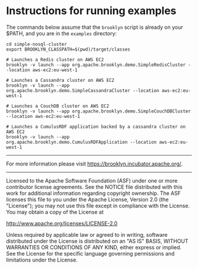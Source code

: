 Instructions for running examples
=================================

The commands below assume that the `brooklyn` script is already on your $PATH, and you are in the `examples` directory:

    cd simple-nosql-cluster
    export BROOKLYN_CLASSPATH=$(pwd)/target/classes
    
    # Launches a Redis cluster on AWS EC2
    brooklyn -v launch --app org.apache.brooklyn.demo.SimpleRedisCluster --location aws-ec2:eu-west-1
    
    # Launches a Cassandra cluster on AWS EC2
    brooklyn -v launch --app org.apache.brooklyn.demo.SimpleCassandraCluster --location aws-ec2:eu-west-1
    
    # Launches a CouchDB cluster on AWS EC2
    brooklyn -v launch --app org.apache.brooklyn.demo.SimpleCouchDBCluster --location aws-ec2:eu-west-1
    
    # Launches a CumulusRDF application backed by a cassandra cluster on AWS EC2
    brooklyn -v launch --app org.apache.brooklyn.demo.CumulusRDFApplication --location aws-ec2:eu-west-1

--------

For more information please visit https://brooklyn.incubator.apache.org/.

----
Licensed to the Apache Software Foundation (ASF) under one
or more contributor license agreements.  See the NOTICE file
distributed with this work for additional information
regarding copyright ownership.  The ASF licenses this file
to you under the Apache License, Version 2.0 (the
"License"); you may not use this file except in compliance
with the License.  You may obtain a copy of the License at

 http://www.apache.org/licenses/LICENSE-2.0

Unless required by applicable law or agreed to in writing,
software distributed under the License is distributed on an
"AS IS" BASIS, WITHOUT WARRANTIES OR CONDITIONS OF ANY
KIND, either express or implied.  See the License for the
specific language governing permissions and limitations
under the License.